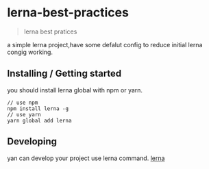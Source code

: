# lerna-best-practices
> lerna best pratices

a simple lerna project,have some defalut config to reduce initial lerna congig working.

## Installing / Getting started

you should install lerna global with npm or yarn.

```shell
// use npm
npm install lerna -g 
// use yarn
yarn global add lerna
```


## Developing

yan can develop your project use lerna command.
[lerna](https://github.com/lerna/lerna)